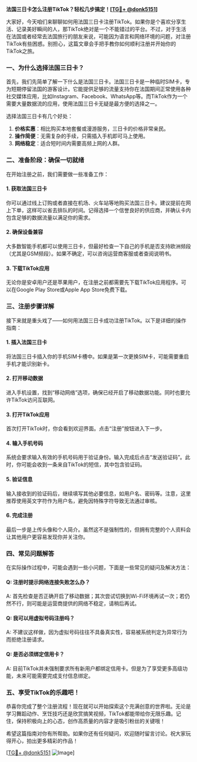 **法国三日卡怎么注册TikTok？轻松几步搞定！[[TG💪+ @donk5151](https://t.me/s/donk5151)]**

大家好，今天咱们来聊聊如何用法国三日卡注册TikTok。如果你是个喜欢分享生活、记录美好瞬间的人，那TikTok绝对是一个不能错过的平台。不过，对于生活在法国或者经常去法国旅行的朋友来说，可能因为语言和网络环境的问题，对注册TikTok有些困惑。别担心，这篇文章会手把手教你如何顺利注册并开始你的TikTok之旅。

### 一、为什么选择法国三日卡？

首先，我们先简单了解一下什么是法国三日卡。法国三日卡是一种临时SIM卡，专为短期停留法国的游客设计。它能提供足够的流量支持你在法国期间正常使用各种社交媒体应用，比如Instagram、Facebook、WhatsApp等。而TikTok作为一个需要大量数据流的应用，使用法国三日卡无疑是最方便的选择之一。

选择法国三日卡有几个好处：
1. **价格实惠**：相比购买本地套餐或漫游服务，三日卡的价格非常亲民。
2. **操作简便**：无需复杂的手续，只需插入手机即可马上使用。
3. **网络稳定**：适合短时间内需要高频上网的人群。

### 二、准备阶段：确保一切就绪

在开始注册之前，我们需要做一些准备工作：

#### 1. 获取法国三日卡
你可以通过线上订购或者直接在机场、火车站等地购买法国三日卡。建议提前在网上下单，这样可以省去排队的时间。记得选择一个信誉良好的供应商，并确认卡内包含足够的数据流量以满足你的需求。

#### 2. 确保设备兼容
大多数智能手机都可以使用三日卡，但最好检查一下自己的手机是否支持欧洲频段（尤其是GSM频段）。如果不确定，可以咨询运营商客服或者查阅说明书。

#### 3. 下载TikTok应用
无论你是安卓用户还是苹果用户，在注册之前都需要先下载TikTok应用程序。可以在Google Play Store或Apple App Store免费下载。

### 三、注册步骤详解

接下来就是重头戏了——如何用法国三日卡成功注册TikTok。以下是详细的操作指南：

#### 1. 插入法国三日卡
将法国三日卡插入你的手机SIM卡槽中。如果是第一次更换SIM卡，可能需要重启手机才能识别新卡。

#### 2. 打开移动数据
进入手机设置，找到“移动网络”选项，确保已经开启了移动数据功能。同时也要允许TikTok访问互联网。

#### 3. 打开TikTok应用
首次打开TikTok时，你会看到欢迎界面。点击“注册”按钮进入下一步。

#### 4. 输入手机号码
系统会要求输入有效的手机号码用于验证身份。输入完成后点击“发送验证码”。此时，你可能会收到一条来自TikTok的短信，其中包含验证码。

#### 5. 验证信息
输入接收到的验证码后，继续填写其他必要信息，如用户名、密码等。注意，这里推荐使用英文字符作为用户名，避免因特殊字符导致无法通过审核。

#### 6. 完成注册
最后一步是上传头像和个人简介。虽然这不是强制性的，但拥有完整的个人资料会让其他用户更容易发现你并关注你。

### 四、常见问题解答

在实际操作过程中，可能会遇到一些小问题，下面是一些常见的疑问及解决方法：

#### Q: 注册时提示网络连接失败怎么办？
A: 首先检查是否正确开启了移动数据；其次尝试切换到Wi-Fi环境再试一次；若仍然不行，则可能是运营商提供的网络不稳定，请稍后再试。

#### Q: 我可以用虚拟号码注册吗？
A: 不建议这样做，因为虚拟号码往往不具备真实性，容易被系统判定为异常行为而拒绝注册请求。

#### Q: 是否必须绑定信用卡？
A: 目前TikTok并未强制要求所有新用户都绑定信用卡。但是为了享受更多高级功能，未来可能需要完成支付信息绑定。

### 五、享受TikTok的乐趣吧！

恭喜你完成了整个注册流程！现在就可以开始探索这个充满创意的世界啦。无论是学习舞蹈动作、烹饪技巧还是欣赏搞笑视频，TikTok都能带给你无限乐趣。记住，保持积极向上的心态，创作高质量的内容才是吸引粉丝的关键哦！

希望这篇指南对你有所帮助。如果你还有任何疑问，欢迎随时留言讨论。祝大家玩得开心，拍出更多精彩的作品！

[[TG💪+ @donk5151](https://t.me/s/donk5151) ![Image](https://i.postimg.cc/rwNCRYN7/Snipaste-2025-04-30-17-27-05.png)]